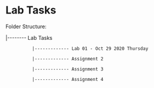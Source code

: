 # Lab Tasks


Folder Structure:


  |-------- Lab Tasks
  
              |------------- Lab 01 - Oct 29 2020 Thursday
              
              |------------- Assignment 2
              
              |------------- Assignment 3
              
              |------------- Assignment 4              
                              
  
              
